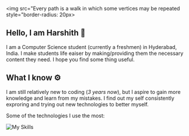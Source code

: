 <img src="Every path is a walk in which some vertices may be repeated style="border-radius: 20px>
## Hello, I am Harshith 🙋

I am a Computer Science student (currently a freshmen) in Hyderabad, India. I make students life eaiser by making/providing  them the necessary content they need. I hope you find some thing useful.

## What I know ⚙️

I am still relatively new to coding (*3 years now*), but I aspire to gain more knowledge and learn from my mistakes. I find out my self consistently exproring and trying out new technologies to better myself.

Some of the technologies I use the most:

![My Skills](https://skillicons.dev/icons?i=js,html,css,py,react,cpp,cloudflare,discord,bots,github,git,ts,md,nodejs)
